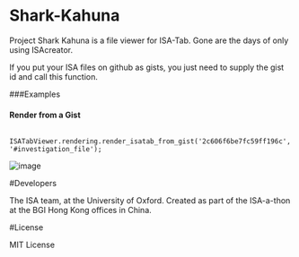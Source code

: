 Shark-Kahuna
============

Project Shark Kahuna is a file viewer for ISA-Tab. Gone are the days of only using ISAcreator.

If you put your ISA files on github as gists, you just need to supply the gist id and call this function.

###Examples

#### Render from a Gist

```
	ISATabViewer.rendering.render_isatab_from_gist('2c606f6be7fc59ff196c', '#investigation_file');
```

![image](https://isatools.files.wordpress.com/2014/06/localhost-63343-sharkkahuna-example-html.png?w=800)

#Developers

The ISA team, at the University of Oxford. Created as part of the ISA-a-thon at the BGI Hong Kong offices in China.

#License

MIT License
